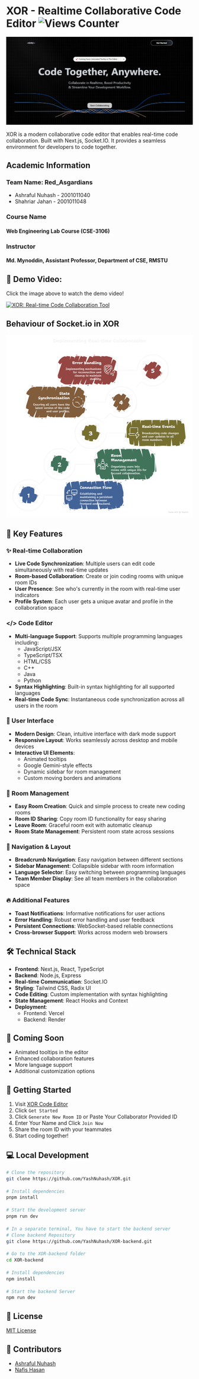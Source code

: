 
# XOR - Realtime Collaborative Code Editor ![Views Counter](https://views-counter.vercel.app/badge?pageId=https%3A%2F%2Fgithub%2Ecom%2FYashNuhash%2FXOR&leftColor=808080&rightColor=3469e5&type=total&label=Visitors&style=none)

![XOR](image.png)

XOR is a modern collaborative code editor that enables real-time code collaboration. Built with Next.js, Socket.IO. It provides a seamless environment for developers to code together. 

## Academic Information

### Team Name: Red_Asgardians

- Ashraful Nuhash - 2001011040
- Shahriar Jahan - 2001011048

### Course Name

#### Web Engineering Lab Course (CSE-3106)

### Instructor

#### Md. Mynoddin, Assistant Professor, Department of CSE, RMSTU

## 🎥 Demo Video: 

Click the image above to watch the demo video!

[![XOR: Real-time Code Collaboration Tool](https://img.youtube.com/vi/Kj2NOn6xkfo/maxresdefault.jpg)](https://youtu.be/Kj2NOn6xkfo)



## Behaviour of Socket.io in XOR

![alt text](<XOR - Real-time Collaborative Code Editor - visual selection (1).png>)

## 🚀 Key Features

### ✨ Real-time Collaboration
- **Live Code Synchronization**: Multiple users can edit code simultaneously with real-time updates
- **Room-based Collaboration**: Create or join coding rooms with unique room IDs
- **User Presence**: See who's currently in the room with real-time user indicators
- **Profile System**: Each user gets a unique avatar and profile in the collaboration space

### </> Code Editor
- **Multi-language Support**: Supports multiple programming languages including:
  - JavaScript/JSX
  - TypeScript/TSX
  - HTML/CSS
  - C++
  - Java
  - Python
- **Syntax Highlighting**: Built-in syntax highlighting for all supported languages
- **Real-time Code Sync**: Instantaneous code synchronization across all users in the room

### 🎨 User Interface
- **Modern Design**: Clean, intuitive interface with dark mode support
- **Responsive Layout**: Works seamlessly across desktop and mobile devices
- **Interactive UI Elements**:
  - Animated tooltips
  - Google Gemini-style effects
  - Dynamic sidebar for room management
  - Custom moving borders and animations

### 📢 Room Management
- **Easy Room Creation**: Quick and simple process to create new coding rooms
- **Room ID Sharing**: Copy room ID functionality for easy sharing
- **Leave Room**: Graceful room exit with automatic cleanup
- **Room State Management**: Persistent room state across sessions

### 🎯 Navigation & Layout
- **Breadcrumb Navigation**: Easy navigation between different sections
- **Sidebar Management**: Collapsible sidebar with room information
- **Language Selector**: Easy switching between programming languages
- **Team Member Display**: See all team members in the collaboration space

### 🔥 Additional Features
- **Toast Notifications**: Informative notifications for user actions
- **Error Handling**: Robust error handling and user feedback
- **Persistent Connections**: WebSocket-based reliable connections
- **Cross-browser Support**: Works across modern web browsers

## 🛠️ Technical Stack

- **Frontend**: Next.js, React, TypeScript
- **Backend**: Node.js, Express
- **Real-time Communication**: Socket.IO
- **Styling**: Tailwind CSS, Radix UI
- **Code Editing**: Custom implementation with syntax highlighting
- **State Management**: React Hooks and Context
- **Deployment**: 
  - Frontend: Vercel
  - Backend: Render

## 🔮 Coming Soon
- Animated tooltips in the editor
- Enhanced collaboration features
- More language support
- Additional customization options

## 🚀 Getting Started

1. Visit [XOR Code Editor](https://xor-code.vercel.app)
2. Click `Get Started`
3. Click `Generate New Room ID` or Paste Your Collaborator Provided ID
3. Enter Your Name and Click `Join Now`
4. Share the room ID with your teammates
5. Start coding together!

## 💻 Local Development

```bash
# Clone the repository
git clone https://github.com/YashNuhash/XOR.git

# Install dependencies
pnpm install

# Start the development server
pnpm run dev

# In a separate terminal, You have to start the backend server
# Clone backend Repository 
git clone https://github.com/YashNuhash/XOR-backend.git

# Go to the XOR-backend folder
cd XOR-backend

# Install dependencies
npm install

# Start the backend Server
npm run dev
```

## 📝 License

[MIT License](LICENSE)

## 👥 Contributors

- [Ashraful Nuhash](https://github.com/YashNuhash)
- [Nafis Hasan](https://github.com/NafisHasan2020) 

